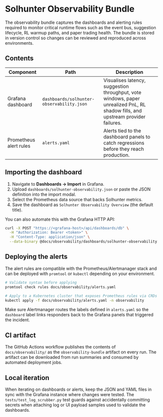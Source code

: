 # Solhunter Observability Bundle

The observability bundle captures the dashboards and alerting rules required to monitor
critical runtime flows such as the event bus, suggestion lifecycle, RL warmup paths,
and paper trading health. The bundle is stored in version control so changes can be reviewed
and reproduced across environments.

## Contents

| Component | Path | Description |
|-----------|------|-------------|
| Grafana dashboard | `dashboards/solhunter-observability.json` | Visualises latency, suggestion throughput, vote windows, paper unrealized PnL, RL shadow fills, and upstream provider failures. |
| Prometheus alert rules | `alerts.yaml` | Alerts tied to the dashboard panels to catch regressions before they reach production. |

## Importing the dashboard

1. Navigate to **Dashboards → Import** in Grafana.
2. Upload `dashboards/solhunter-observability.json` or paste the JSON definition into the import modal.
3. Select the Prometheus data source that backs Solhunter metrics.
4. Save the dashboard as `Solhunter Observability Overview` (the default title).

You can also automate this with the Grafana HTTP API:

```bash
curl -X POST "https://<grafana-host>/api/dashboards/db" \
  -H "Authorization: Bearer <token>" \
  -H "Content-Type: application/json" \
  --data-binary @docs/observability/dashboards/solhunter-observability.json
```

## Deploying the alerts

The alert rules are compatible with the Prometheus/Alertmanager stack and can be deployed with `promtool`
or `kubectl` depending on your environment.

```bash
# Validate syntax before applying
promtool check rules docs/observability/alerts.yaml

# Apply to a Kubernetes cluster that exposes Prometheus rules via CRDs
kubectl apply -f docs/observability/alerts.yaml -n observability
```

Make sure Alertmanager routes the labels defined in `alerts.yaml` so the `dashboard`
label links responders back to the Grafana panels that triggered the incident.

## CI artifact

The GitHub Actions workflow publishes the contents of `docs/observability/` as the
`observability-bundle` artifact on every run. The artifact can be downloaded from
run summaries and consumed by automated deployment jobs.

## Local iteration

When iterating on dashboards or alerts, keep the JSON and YAML files in sync with the
Grafana instance where changes were tested. The `tests/test_log_scrubber.py` test guards
against accidentally committing secrets when attaching log or UI payload samples used
to validate the dashboards.
